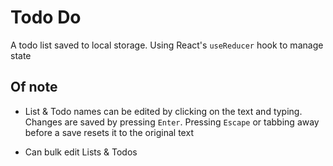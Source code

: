# Todo Do

A todo list saved to local storage. Using React's `useReducer` hook to manage state

## Of note

- List & Todo names can be edited by clicking on the text and typing. Changes are saved by pressing `Enter`. Pressing `Escape` or tabbing away before a save resets it to the original text

- Can bulk edit Lists & Todos

